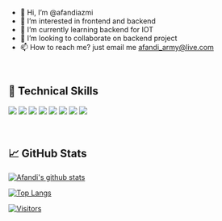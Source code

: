 - 👋 Hi, I’m @afandiazmi
- 👀 I’m interested in frontend and backend
- 🌱 I’m currently learning backend for IOT
- 💞️ I’m looking to collaborate on backend project
- 📫 How to reach me? just email me afandi_army@live.com

</br>


## 💼 Technical Skills

![](https://img.shields.io/badge/Code-CSS-informational?style=flat&logo=react&color=61DAFB)
![](https://img.shields.io/badge/Code-HTML5-informational?style=flat&logo=HTML5&color=E34F26)
![](https://img.shields.io/badge/Code-JavaScript-informational?style=flat&logo=JavaScript&color=F7DF1E)
![](https://img.shields.io/badge/IOT-Arduino-informational?style=flat&logo=Redux&color=764ABC)
![](https://img.shields.io/badge/CAD-Solidwork-informational?style=flat&logo=Ruby&color=CC342D)
![](https://img.shields.io/badge/NoSQL-MongoDB-informational?style=flat&logo=Ruby-On-Rails&color=CC0000)
![](https://img.shields.io/badge/SQL-PostgreSQL-informational?style=flat&logo=PostgreSQL&color=336791)
![](https://img.shields.io/badge/SQL-SQLite-informational?style=flat&logo=SQLite&color=003B57)

</br>


## 📈 GitHub Stats 

[![Afandi's github stats](https://github-readme-stats.vercel.app/api?username=afandiazmi)](https://github.com/afandiazmi)

[![Top Langs](https://github-readme-stats.vercel.app/api/top-langs/?username=afandiazmi&layout=compact)](https://github.com/afandiazmi)

[![Visitors](https://visitor-badge.glitch.me/badge?page_id=afandiazmi.afandiazmi)](https://www.afandiazmi.com/)
<!---
afandiazmi/afandiazmi is a ✨ special ✨ repository because its `README.md` (this file) appears on your GitHub profile.
You can click the Preview link to take a look at your changes.
--->
